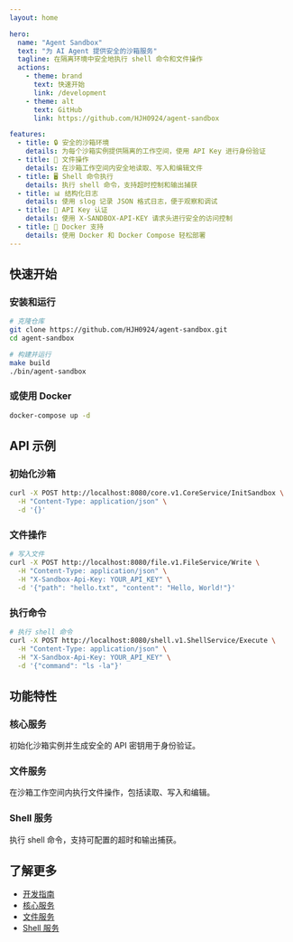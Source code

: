 ```yaml
---
layout: home

hero:
  name: "Agent Sandbox"
  text: "为 AI Agent 提供安全的沙箱服务"
  tagline: 在隔离环境中安全地执行 shell 命令和文件操作
  actions:
    - theme: brand
      text: 快速开始
      link: /development
    - theme: alt
      text: GitHub
      link: https://github.com/HJH0924/agent-sandbox

features:
  - title: 🔒 安全的沙箱环境
    details: 为每个沙箱实例提供隔离的工作空间，使用 API Key 进行身份验证
  - title: 📁 文件操作
    details: 在沙箱工作空间内安全地读取、写入和编辑文件
  - title: 🖥️ Shell 命令执行
    details: 执行 shell 命令，支持超时控制和输出捕获
  - title: 📊 结构化日志
    details: 使用 slog 记录 JSON 格式日志，便于观察和调试
  - title: 🔑 API Key 认证
    details: 使用 X-SANDBOX-API-KEY 请求头进行安全的访问控制
  - title: 🐳 Docker 支持
    details: 使用 Docker 和 Docker Compose 轻松部署
---
```


## 快速开始

### 安装和运行

```bash
# 克隆仓库
git clone https://github.com/HJH0924/agent-sandbox.git
cd agent-sandbox

# 构建并运行
make build
./bin/agent-sandbox
```

### 或使用 Docker

```bash
docker-compose up -d
```

## API 示例

### 初始化沙箱

```bash
curl -X POST http://localhost:8080/core.v1.CoreService/InitSandbox \
  -H "Content-Type: application/json" \
  -d '{}'
```

### 文件操作

```bash
# 写入文件
curl -X POST http://localhost:8080/file.v1.FileService/Write \
  -H "Content-Type: application/json" \
  -H "X-Sandbox-Api-Key: YOUR_API_KEY" \
  -d '{"path": "hello.txt", "content": "Hello, World!"}'
```

### 执行命令

```bash
# 执行 shell 命令
curl -X POST http://localhost:8080/shell.v1.ShellService/Execute \
  -H "Content-Type: application/json" \
  -H "X-Sandbox-Api-Key: YOUR_API_KEY" \
  -d '{"command": "ls -la"}'
```

## 功能特性

### 核心服务
初始化沙箱实例并生成安全的 API 密钥用于身份验证。

### 文件服务
在沙箱工作空间内执行文件操作，包括读取、写入和编辑。

### Shell 服务
执行 shell 命令，支持可配置的超时和输出捕获。

## 了解更多

- [开发指南](/development)
- [核心服务](/core/index)
- [文件服务](/file/index)
- [Shell 服务](/shell/index)
